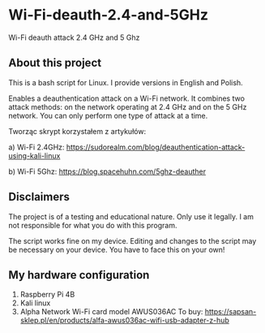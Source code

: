 # Wi-Fi-deauth-2.4-and-5GHz
Wi-Fi deauth attack 2.4 GHz and 5 Ghz

## About this project
This is a bash script for Linux. I provide versions in English and Polish.

Enables a deauthentication attack on a Wi-Fi network. It combines two attack methods: on the network operating at 2.4 GHz and on the 5 GHz network. You can only perform one type of attack at a time.

Tworząc skrypt korzystałem z artykułów:

a) Wi-Fi 2.4GHz: https://sudorealm.com/blog/deauthentication-attack-using-kali-linux

b) Wi-Fi 5Ghz: https://blog.spacehuhn.com/5ghz-deauther 

## Disclaimers

The project is of a testing and educational nature. Only use it legally. I am not responsible for what you do with this program.

The script works fine on my device. Editing and changes to the script may be necessary on your device. You have to face this on your own!

## My hardware configuration

1) Raspberry Pi 4B
2) Kali linux
3) Alpha Network Wi-Fi card model AWUS036AC
To buy: https://sapsan-sklep.pl/en/products/alfa-awus036ac-wifi-usb-adapter-z-hub


